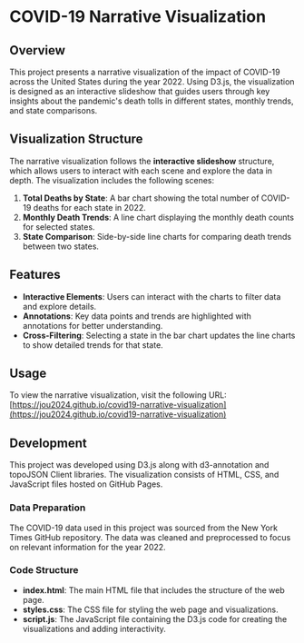# COVID-19 Narrative Visualization

## Overview
This project presents a narrative visualization of the impact of COVID-19 across the United States during the year 2022. Using D3.js, the visualization is designed as an interactive slideshow that guides users through key insights about the pandemic's death tolls in different states, monthly trends, and state comparisons.

## Visualization Structure
The narrative visualization follows the **interactive slideshow** structure, which allows users to interact with each scene and explore the data in depth. The visualization includes the following scenes:
1. **Total Deaths by State**: A bar chart showing the total number of COVID-19 deaths for each state in 2022.
2. **Monthly Death Trends**: A line chart displaying the monthly death counts for selected states.
3. **State Comparison**: Side-by-side line charts for comparing death trends between two states.

## Features
- **Interactive Elements**: Users can interact with the charts to filter data and explore details.
- **Annotations**: Key data points and trends are highlighted with annotations for better understanding.
- **Cross-Filtering**: Selecting a state in the bar chart updates the line charts to show detailed trends for that state.

## Usage
To view the narrative visualization, visit the following URL:
[https://jou2024.github.io/covid19-narrative-visualization](https://jou2024.github.io/covid19-narrative-visualization)

## Development
This project was developed using D3.js along with d3-annotation and topoJSON Client libraries. The visualization consists of HTML, CSS, and JavaScript files hosted on GitHub Pages.

### Data Preparation
The COVID-19 data used in this project was sourced from the New York Times GitHub repository. The data was cleaned and preprocessed to focus on relevant information for the year 2022.

### Code Structure
- **index.html**: The main HTML file that includes the structure of the web page.
- **styles.css**: The CSS file for styling the web page and visualizations.
- **script.js**: The JavaScript file containing the D3.js code for creating the visualizations and adding interactivity.

